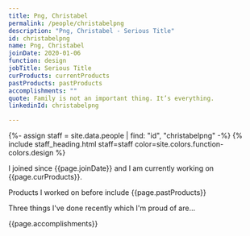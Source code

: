 ```yaml
---
title: Png, Christabel
permalink: /people/christabelpng
description: "Png, Christabel - Serious Title"
id: christabelpng
name: Png, Christabel
joinDate: 2020-01-06
function: design
jobTitle: Serious Title
curProducts: currentProducts
pastProducts: pastProducts
accomplishments: ""
quote: Family is not an important thing. It’s everything.
linkedinId: christabelpng

---
```


{%- assign staff = site.data.people | find: "id", "christabelpng" -%}
{% include staff_heading.html staff=staff color=site.colors.function-colors.design %}

<p>I joined since {{page.joinDate}} and I am currently working on {{page.curProducts}}.</p>

<p>Products I worked on before include {{page.pastProducts}}</p>

<p>Three things I've done recently which I'm proud of are...</p>
{{page.accomplishments}}
